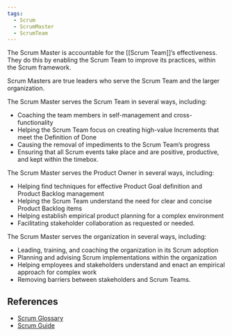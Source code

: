 ```yaml
---
tags:
  - Scrum
  - ScrumMaster
  - ScrumTeam
---
```

The Scrum Master is accountable for the [[Scrum Team]]’s effectiveness. They do this by enabling the Scrum Team to improve its practices, within the Scrum framework.

Scrum Masters are true leaders who serve the Scrum Team and the larger organization.

The Scrum Master serves the Scrum Team in several ways, including:
-   Coaching the team members in self-management and cross-functionality
-   Helping the Scrum Team focus on creating high-value Increments that meet the Definition of Done
-   Causing the removal of impediments to the Scrum Team’s progress
-   Ensuring that all Scrum events take place and are positive, productive, and kept within the timebox.

The Scrum Master serves the Product Owner in several ways, including:

-   Helping find techniques for effective Product Goal definition and Product Backlog management
-   Helping the Scrum Team understand the need for clear and concise Product Backlog items
-   Helping establish empirical product planning for a complex environment
-   Facilitating stakeholder collaboration as requested or needed.

The Scrum Master serves the organization in several ways, including:
-   Leading, training, and coaching the organization in its Scrum adoption
-   Planning and advising Scrum implementations within the organization
-   Helping employees and stakeholders understand and enact an empirical approach for complex work
-   Removing barriers between stakeholders and Scrum Teams.

## References
- [Scrum Glossary](https://www.scrum.org/resources/scrum-glossary)
- [Scrum Guide](https://scrumguides.org/scrum-guide.html)